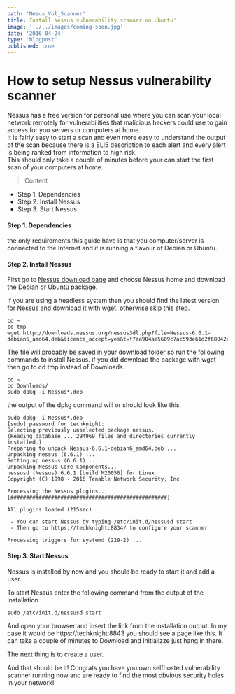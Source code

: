 ```yaml
---
path: 'Nesus_Vul_Scanner'
title: Install Nessus vulnerability scanner on Ubuntu'
image: '../../images/coming-soon.jpg'
date: '2016-04-24'
type: 'blogpost'
published: true 
---
```



# How to setup Nessus vulnerability scanner

Nessus has a free version for personal use where you can scan your
local network remotely for vulnerabilities that malicious hackers could use to
gain access for you servers or computers at home.  
It is fairly easy to start a scan and even more easy to understand
the output of the scan because there is a ELI5 description to each alert
and every alert is being ranked from information to high risk.  
This should only take a couple of minutes before your can start the first scan
of your computers at home.

>Content  
 - Step 1. Dependencies  
 - Step 2. Install  Nessus
 - Step 3. Start Nessus

 #### Step 1. Dependencies

 the only requirements this guide have is that you computer/server is connected to the Internet and it is running a flavour of Debian or Ubuntu.

 #### Step 2. Install Nessus

First go to [Nessus download page](http://www.tenable.com/products/nessus/select-your-operating-system)
and choose Nessus home and download the Debian or Ubuntu package.

if you are using a headless system then you should find the latest version for Nessus and download it with wget. otherwise skip this step.

```
cd ~
cd tmp
wget http://downloads.nessus.org/nessus3dl.php?file=Nessus-6.6.1-debian6_amd64.deb&licence_accept=yes&t=f7aa904ae5609c7ac593e61d2f68042e
```

The file will probably be saved in your download folder so run the following commands to install Nessus. if you did download the package with wget then go to cd tmp instead of Downloads.

```
cd ~
cd Downloads/
sudo dpkg -i Nessus*.deb
```

the output of the dpkg command will or should look like this
```
sudo dpkg -i Nessus*.deb
[sudo] password for techknight:
Selecting previously unselected package nessus.
(Reading database ... 294969 files and directories currently installed.)
Preparing to unpack Nessus-6.6.1-debian6_amd64.deb ...
Unpacking nessus (6.6.1) ...
Setting up nessus (6.6.1) ...
Unpacking Nessus Core Components...
nessusd (Nessus) 6.6.1 [build M20056] for Linux
Copyright (C) 1998 - 2016 Tenable Network Security, Inc

Processing the Nessus plugins...
[##################################################]

All plugins loaded (215sec)

 - You can start Nessus by typing /etc/init.d/nessusd start
 - Then go to https://techknight:8834/ to configure your scanner

Processing triggers for systemd (229-2) ...

```

#### Step 3. Start Nessus

Nessus is installed by now and you should be ready to start it and add a user.

To start Nessus enter the following command from the output of the installation
```
sudo /etc/init.d/nessusd start
```
And open your browser and insert the link from the installation output. In my case it would be https://techknight:8843 you should see a page like this. It can take a couple of minutes to Download and Initializze just hang in there.

The next thing is to create a user.

And that should be it! Congrats you have you own selfhosted vulnerability scanner running now and are ready to find the most obvious security holes in your network! 
